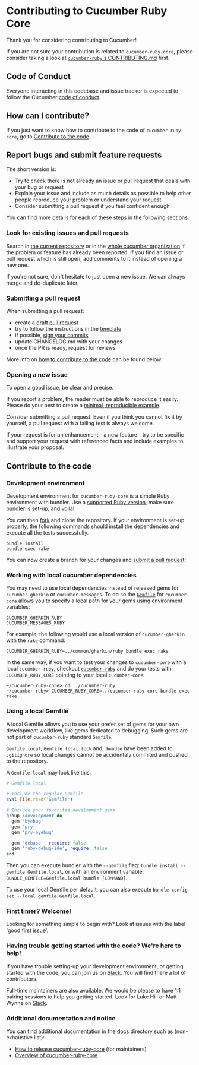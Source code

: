 # Contributing to Cucumber Ruby Core

Thank you for considering contributing to Cucumber!

If you are not sure your contribution is related to `cucumber-ruby-core`, please
consider taking a look at [`cucumber-ruby`'s CONTRIBUTING.md](https://github.com/cucumber/cucumber-ruby/blob/main/CONTRIBUTING.md) first.

## Code of Conduct

Everyone interacting in this codebase and issue tracker is expected to follow
the Cucumber [code of conduct](https://cucumber.io/conduct).

## How can I contribute?

If you just want to know how to contribute to the code of `cucumber-ruby-core`,
go to [Contribute to the code](#contribute-to-the-code).

## Report bugs and submit feature requests

The short version is:

- Try to check there is not already an issue or pull request that deals with
  your bug or request
- Explain your issue and include as much details as possible to help other
  people reproduce your problem or understand your request
- Consider submitting a pull request if you feel confident enough

You can find more details for each of these steps in the following sections.

### Look for existing issues and pull requests

Search in [the current repository][cucumber-ruby-core-issues] or in the
[whole cucumber organization][cucumber-issues] if the problem or feature has already
been reported. If you find an issue or pull request which is still open, add
comments to it instead of opening a new one.

If you're not sure, don't hesitate to just open a new issue. We can always merge
and de-duplicate later.

### Submitting a pull request

When submitting a pull request:

- create a [draft pull request][how-to-create-a-draft-pr]
- try to follow the instructions in the [template](.github/PULL_REQUEST_TEMPLATE.md)
- if possible, [sign your commits]
- update CHANGELOG.md with your changes
- once the PR is ready, request for reviews

More info on [how to contribute to the code](#contribute-to-the-code) can be
found below.

### Opening a new issue

To open a good issue, be clear and precise.

If you report a problem, the reader must be able to reproduce it easily.
Please do your best to create a [minimal, reproducible example][minimal-reproducible-example].

Consider submitting a pull request. Even if you think you cannot fix it by
yourself, a pull request with a failing test is always welcome.

If your request is for an enhancement - a new feature - try to be specific and
support your request with referenced facts and include examples to illustrate
your proposal.

## Contribute to the code

### Development environment

Development environment for `cucumber-ruby-core` is a simple Ruby environment with
bundler. Use a [supported Ruby version](./README.md#supported-platforms), make
sure [bundler] is set-up, and voilà!

You can then [fork][how-to-fork] and clone the repository. If your environment
is set-up properly, the following commands should install the dependencies and
execute all the tests successfully.

```shell
bundle install
bundle exec rake
```

You can now create a branch for your changes and [submit a pull request](#submitting-a-pull-request)!

### Working with local cucumber dependencies

You may need to use local dependencies instead of released gems for `cucumber-gherkin`
or `cucumber-messages`. To do so the [`Gemfile`](./Gemfile) for `cucumber-core`
allows you to specify a local path for your gems using environment variables:

    CUCUMBER_GHERKIN_RUBY
    CUCUMBER_MESSAGES_RUBY

For example, the following would use a local version of `cucumber-gherkin` with
the `rake` command:

```shell
CUCUMBER_GHERKIN_RUBY=../common/gherkin/ruby bundle exec rake
```

In the same way, if you want to test your changes to `cucumber-core` with a local
`cucumber-ruby`, checkout [`cucumber-ruby`][cucumber-ruby] and do your tests with
`CUCUMBER_RUBY_CORE` pointing to your local `cucumber-core`:

```shell
~/cucumber-ruby-core> cd ../cucumber-ruby
~/cucumber-ruby> CUCUMBER_RUBY_CORE=../cucumber-ruby-core bundle exec rake
```

### Using a local Gemfile

A local Gemfile allows you to use your prefer set of gems for your own
development workflow, like gems dedicated to debugging. Such gems are not part
of `cucumber-ruby` standard `Gemfile`.

`Gemfile.local`, `Gemfile.local.lock` and `.bundle` have been added to
`.gitignore` so local changes cannot be accidentaly commited and pushed to the
repository.

A `Gemfile.local` may look like this:

```ruby
# Gemfile.local

# Include the regular Gemfile
eval File.read('Gemfile')

# Include your favorites development gems
group :development do
  gem 'byebug'
  gem 'pry'
  gem 'pry-byebug'

  gem 'debase', require: false
  gem 'ruby-debug-ide', require: false
end
```

Then you can execute bundler with the `--gemfile` flag:
`bundle install --gemfile Gemfile.local`, or with an environment variable:
`BUNDLE_GEMFILE=Gemfile.local bundle [COMMAND]`.

To use your local Gemfile per default, you can also execute
`bundle config set --local gemfile Gemfile.local`.

### First timer? Welcome!

Looking for something simple to begin with? Look at issues with the label
'[good first issue](https://github.com/cucumber/cucumber-ruby-core/issues?q=is%3Aopen+is%3Aissue+label%3A%22good+first+issue%22)'.

### Having trouble getting started with the code? We're here to help!

If you have trouble setting-up your development environment, or getting started
with the code, you can join us on [Slack][community-slack]. You will find there
a lot of contributors.

Full-time maintainers are also available. We would be please to have 1:1 pairing
sessions to help you getting started. Look for Luke Hill or Matt Wynne on
[Slack][community-slack].

### Additional documentation and notice

You can find additional documentation in the [docs](./docs) directory such as
(non-exhaustive list):

- [How to release cucumber-ruby-core](./docs/RELEASE_PROCESS.md) (for maintainers)
- [Overview of cucumber-ruby-core](./docs/ARCHITECTURE.md)

<!-- Links -->

[community-slack]: https://cucumberbdd.slack.com/
[cucumber-ruby]: https://github.com/cucumber/cucumber-ruby
[cucumber-ruby-core]: https://github.com/cucumber/cucumber-ruby-core
[cucumber-ruby-core-issues]: https://github.com/cucumber/cucumber-ruby-core/search?q=is%3Aissue
[cucumber-issues]: https://github.com/search?q=is%3Aissue+user%3Acucumber
[how-to-create-a-draft-pr]: https://docs.github.com/github/collaborating-with-pull-requests/proposing-changes-to-your-work-with-pull-requests/about-pull-requests#draft-pull-requests
[how-to-fork]: https://docs.github.com/github/collaborating-with-pull-requests/working-with-forks/about-forks
[sign your commits]: https://docs.github.com/en/github/authenticating-to-github/managing-commit-signature-verification/signing-commits
[minimal-reproducible-example]: https://stackoverflow.com/help/minimal-reproducible-example
[bundler]: https://bundler.io/
